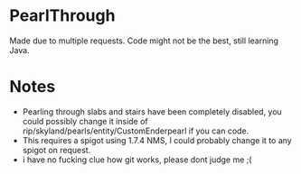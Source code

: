 # PearlThrough
Made due to multiple requests.
Code might not be the best, still learning Java.

# Notes
* Pearling through slabs and stairs have been completely disabled, you could possibly change it inside of rip/skyland/pearls/entity/CustomEnderpearl if you can code.
* This requires a spigot using 1.7.4 NMS, I could probably change it to any spigot on request.
* i have no fucking clue how git works, please dont judge me ;(
